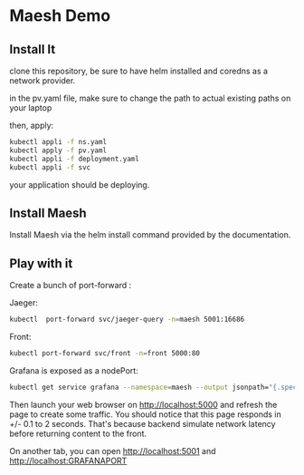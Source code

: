 # Maesh Demo

## Install It

clone this repository, be sure to have helm installed and coredns as a network provider.

in the pv.yaml file, make sure to change the path to actual existing paths on your laptop

then, apply:

```bash
kubectl appli -f ns.yaml
kubectl apply -f pv.yaml
kubectl appli -f deployment.yaml
kubectl appli -f svc
```

your application should be deploying.

## Install Maesh

Install Maesh via the helm install command provided by the documentation.

## Play with it

Create a bunch of port-forward :

Jaeger:

```bash
kubectl  port-forward svc/jaeger-query -n=maesh 5001:16686
```

Front:

```bash
kubectl port-forward svc/front -n=front 5000:80
```

Grafana is exposed as a nodePort:

```bash
kubectl get service grafana --namespace=maesh --output jsonpath="{.spec.ports[0].nodePort}"
````

Then launch your web browser on <http://localhost:5000> and refresh the page to create some traffic. You should notice that this page responds in +/- 0.1 to 2 seconds. That's because backend simulate network latency before returning content to the front.

On another tab, you can open  <http://localhost:5001> and <http://localhost:GRAFANAPORT> 

